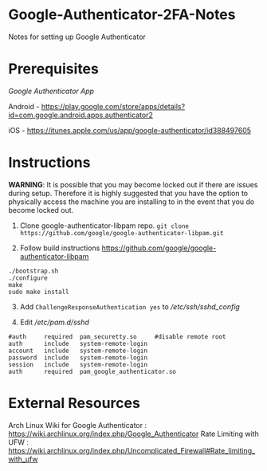 # Google-Authenticator-2FA-Notes
Notes for setting up Google Authenticator




# Prerequisites

_Google Authenticator App_

Android - https://play.google.com/store/apps/details?id=com.google.android.apps.authenticator2

iOS - https://itunes.apple.com/us/app/google-authenticator/id388497605




# Instructions

__WARNING__: It is possible that you may become locked out if there are issues during setup. Therefore it is highly suggested that you have the option to physically access the machine you are installing to in the event that you do become locked out.

1) Clone google-authenticator-libpam repo. `git clone https://github.com/google/google-authenticator-libpam.git`

2) Follow build instructions https://github.com/google/google-authenticator-libpam

```shell
./bootstrap.sh
./configure
make
sudo make install
```

3) Add `ChallengeResponseAuthentication yes` to */etc/ssh/sshd_config*

4) Edit */etc/pam.d/sshd*
```
#auth     required  pam_securetty.so     #disable remote root
auth      include   system-remote-login
account   include   system-remote-login
password  include   system-remote-login
session   include   system-remote-login
auth      required  pam_google_authenticator.so
```




# External Resources

Arch Linux Wiki for Google Authenticator : https://wiki.archlinux.org/index.php/Google_Authenticator
Rate Limiting with UFW : https://wiki.archlinux.org/index.php/Uncomplicated_Firewall#Rate_limiting_with_ufw
